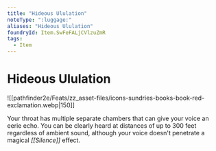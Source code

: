 ```yaml
---
title: "Hideous Ululation"
noteType: ":luggage:"
aliases: "Hideous Ululation"
foundryId: Item.SwFeFALjCVlzuZmR
tags:
  - Item
---
```


# Hideous Ululation
![[pathfinder2e/Feats/zz_asset-files/icons-sundries-books-book-red-exclamation.webp|150]]

Your throat has multiple separate chambers that can give your voice an eerie echo. You can be clearly heard at distances of up to 300 feet regardless of ambient sound, although your voice doesn't penetrate a magical _[[Silence]]_ effect.
